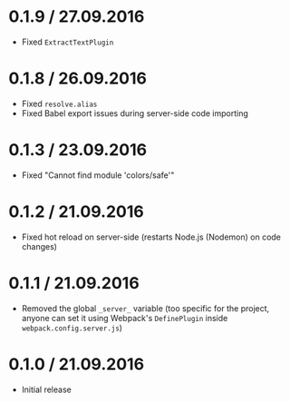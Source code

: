 0.1.9 / 27.09.2016
==================

  * Fixed `ExtractTextPlugin`

0.1.8 / 26.09.2016
==================

  * Fixed `resolve.alias`
  * Fixed Babel export issues during server-side code importing

0.1.3 / 23.09.2016
==================

  * Fixed "Cannot find module 'colors/safe'"

0.1.2 / 21.09.2016
==================

  * Fixed hot reload on server-side (restarts Node.js (Nodemon) on code changes)

0.1.1 / 21.09.2016
==================

  * Removed the global `_server_` variable (too specific for the project, anyone can set it using Webpack's `DefinePlugin` inside `webpack.config.server.js`)

0.1.0 / 21.09.2016
==================

  * Initial release
